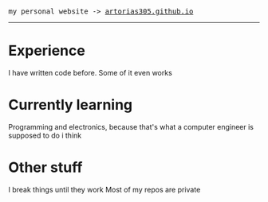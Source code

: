 <samp>
  my personal website -> <a href="https://artorias305.github.io">artorias305.github.io</a>
</samp>

---

# Experience
I have written code before. Some of it even works

# Currently learning
Programming and electronics, because that's what a computer engineer is supposed to do i think

# Other stuff
I break things until they work
Most of my repos are private
